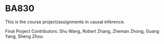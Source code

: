 # BA830
This is the course project/assignments in causal inference.

Final Project Contributors: Shu Wang, Robert Zhang, Zheman Zhong, Guang Yang, Sheng Zhou.

